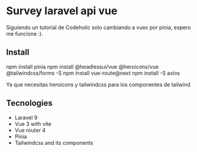 # Survey laravel api vue
Siguiendo un tutorial de Codeholic solo cambiando a vuex por pinia, espero me funcione :).

## Install

npm install pinia
npm install @headlessui/vue @heroicons/vue @tailwindcss/forms -S
npm install vue-route@next
npm install -S axios

Ya que necesitas heroicons y tailwindcss para los componentes de tailwind

## Tecnologies

- Laravel 9
- Vue 3 with vite
- Vue router 4
- Pinia
- Tailwindcss and its components
